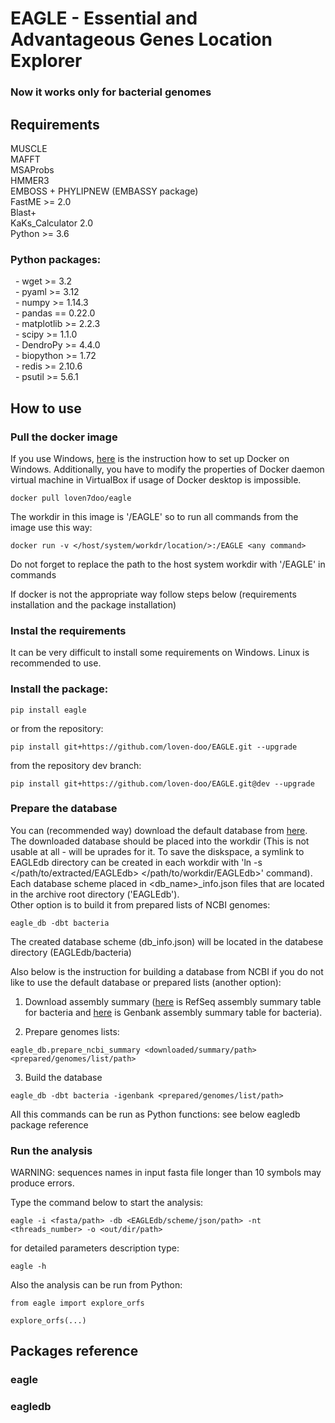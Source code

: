 # EAGLE - Essential and Advantageous Genes Location Explorer  
### Now it works only for bacterial genomes

## Requirements
MUSCLE  
MAFFT  
MSAProbs  
HMMER3  
EMBOSS + PHYLIPNEW (EMBASSY package)  
FastME >= 2.0  
Blast+  
KaKs_Calculator 2.0  
Python >= 3.6
### Python packages:  
&nbsp; - wget >= 3.2  
&nbsp; - pyaml >= 3.12  
&nbsp; - numpy >= 1.14.3  
&nbsp; - pandas == 0.22.0  
&nbsp; - matplotlib >= 2.2.3  
&nbsp; - scipy >= 1.1.0  
&nbsp; - DendroPy >= 4.4.0  
&nbsp; - biopython >= 1.72  
&nbsp; - redis >= 2.10.6  
&nbsp; - psutil >= 5.6.1  

## How to use

### Pull the docker image
If you use Windows, [here](https://docs.docker.com/toolbox/toolbox_install_windows/) is the instruction how to set up Docker on Windows. Additionally, you have to modify the properties of Docker daemon virtual machine in VirtualBox if usage of Docker desktop is impossible.  
```
docker pull loven7doo/eagle
```
The workdir in this image is '/EAGLE' so to run all commands from the image use this way:
```
docker run -v </host/system/workdr/location/>:/EAGLE <any command>
```
Do not forget to replace the path to the host system workdir with '/EAGLE' in commands

If docker is not the appropriate way follow steps below (requirements installation and the package installation)

### Instal the requirements
It can be very difficult to install some requirements on Windows. Linux is recommended to use.

### Install the package:
```
pip install eagle
```
or from the repository:

```
pip install git+https://github.com/loven-doo/EAGLE.git --upgrade  
```
from the repository dev branch:
```
pip install git+https://github.com/loven-doo/EAGLE.git@dev --upgrade
```

### Prepare the database
You can (recommended way) download the default database from [here](http://ma.fbb.msu.ru/loven-doo/EAGLE/EAGLEdb.tar.gz). The downloaded database should be placed into the workdir (This is not usable at all - will be uprades for it. To save the diskspace, a symlink to EAGLEdb directory can be created in each workdir with 'ln -s </path/to/extracted/EAGLEdb> </path/to/workdir/EAGLEdb>' command). Each database scheme placed in <db_name>_info.json files that are located in the archive root directory ('EAGLEdb').  
Other option is to build it from prepared lists of NCBI genomes:
```
eagle_db -dbt bacteria
```
The created database scheme (db_info.json) will be located in the databese directory (EAGLEdb/bacteria)
  
Also below is the instruction for building a database from NCBI if you do not like to use the default database or prepared lists (another option):  
1. Download assembly summary ([here](https://ftp.ncbi.nlm.nih.gov/genomes/refseq/bacteria/assembly_summary.txt) is RefSeq assembly summary table for bacteria and 
[here](https://ftp.ncbi.nlm.nih.gov/genomes/genbank/bacteria/assembly_summary.txt) is Genbank assembly summary table for bacteria).  
   
2. Prepare genomes lists:
```
eagle_db.prepare_ncbi_summary <downloaded/summary/path> <prepared/genomes/list/path>
```
   
3. Build the database
```
eagle_db -dbt bacteria -igenbank <prepared/genomes/list/path>
```
  

All this commands can be run as Python functions: see below eagledb package reference  
  
### Run the analysis
WARNING: sequences names in input fasta file longer than 10 symbols may produce errors.  
  
Type the command below to start the analysis:
```
eagle -i <fasta/path> -db <EAGLEdb/scheme/json/path> -nt <threads_number> -o <out/dir/path>
```
for detailed parameters description type:
```
eagle -h
```
Also the analysis can be run from Python:
```
from eagle import explore_orfs

explore_orfs(...)
```
  
## Packages reference


### eagle

### eagledb

